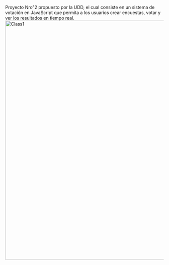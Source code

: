 Proyecto Nro°2 propuesto por la UDD, el cual consiste en un sistema de votación en JavaScript que permita a los usuarios crear encuestas, votar y ver los resultados en tiempo real.
<img width="761" alt="Class1" src="https://github.com/user-attachments/assets/22456b98-25d7-4557-b549-10290f4f9bfd">
